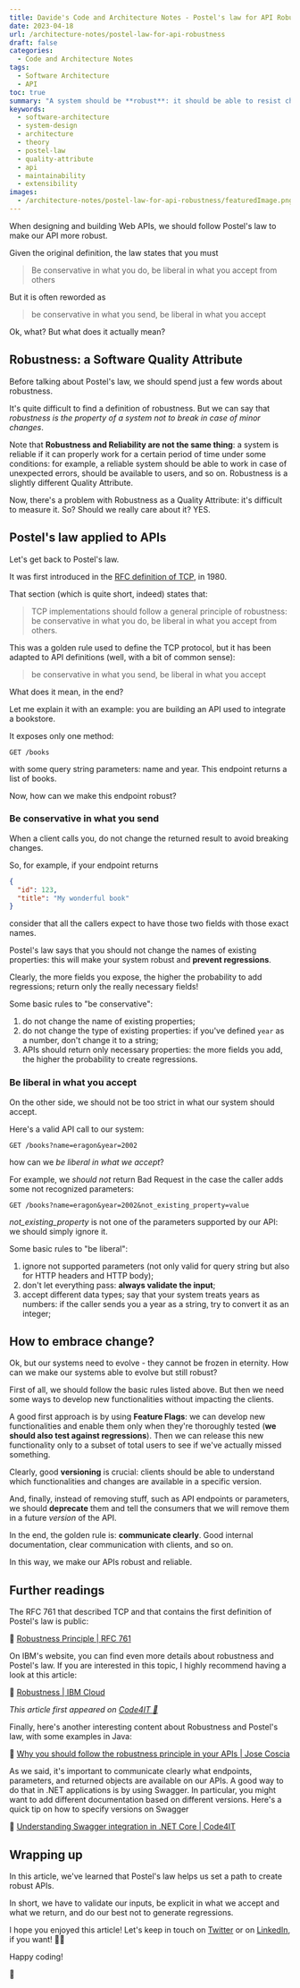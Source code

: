 ```yaml
---
title: Davide's Code and Architecture Notes - Postel's law for API Robustness
date: 2023-04-18
url: /architecture-notes/postel-law-for-api-robustness
draft: false
categories:
  - Code and Architecture Notes
tags:
  - Software Architecture
  - API
toc: true
summary: "A system should be **robust**: it should be able to resist change and, well, not generate regressions. Postel's law helps define a mindset to create robust APIs."
keywords:
  - software-architecture
  - system-design
  - architecture
  - theory
  - postel-law
  - quality-attribute
  - api
  - maintainability
  - extensibility
images:
  - /architecture-notes/postel-law-for-api-robustness/featuredImage.png
---
```


When designing and building Web APIs, we should follow Postel's law to make our API more robust.

Given the original definition, the law states that you must

> Be conservative in what you do, be liberal in what you accept from others

But it is often reworded as

> be conservative in what you send, be liberal in what you accept

Ok, what? But what does it actually mean?

## Robustness: a Software Quality Attribute

Before talking about Postel's law, we should spend just a few words about robustness.

It's quite difficult to find a definition of robustness. But we can say that _robustness is the property of a system not to break in case of minor changes_.

Note that **Robustness and Reliability are not the same thing**: a system is reliable if it can properly work for a certain period of time under some conditions: for example, a reliable system should be able to work in case of unexpected errors, should be available to users, and so on. Robustness is a slightly different Quality Attribute.

Now, there's a problem with Robustness as a Quality Attribute: it's difficult to measure it. So? Should we really care about it? YES.

## Postel's law applied to APIs

Let's get back to Postel's law.

It was first introduced in the [RFC definition of TCP](https://datatracker.ietf.org/doc/html/rfc761#section-2.10), in 1980.

That section (which is quite short, indeed) states that:

> TCP implementations should follow a general principle of robustness:
> be conservative in what you do, be liberal in what you accept from others.

This was a golden rule used to define the TCP protocol, but it has been adapted to API definitions (well, with a bit of common sense):

> be conservative in what you send, be liberal in what you accept

What does it mean, in the end?

Let me explain it with an example: you are building an API used to integrate a bookstore.

It exposes only one method:

```plaintext
GET /books
```

with some query string parameters: name and year. This endpoint returns a list of books.

Now, how can we make this endpoint robust?

### Be conservative in what you send

When a client calls you, do not change the returned result to avoid breaking changes.

So, for example, if your endpoint returns

```json
{
  "id": 123,
  "title": "My wonderful book"
}
```

consider that all the callers expect to have those two fields with those exact names.

Postel's law says that you should not change the names of existing properties: this will make your system robust and **prevent regressions**.

Clearly, the more fields you expose, the higher the probability to add regressions; return only the really necessary fields!

Some basic rules to "be conservative":

1. do not change the name of existing properties;
2. do not change the type of existing properties: if you've defined `year` as a number, don't change it to a string;
3. APIs should return only necessary properties: the more fields you add, the higher the probability to create regressions.

### Be liberal in what you accept

On the other side, we should not be too strict in what our system should accept.

Here's a valid API call to our system:

```plaintext
GET /books?name=eragon&year=2002
```

how can we _be liberal in what we accept_?

For example, we _should not_ return Bad Request in the case the caller adds some not recognized parameters:

```plaintext
GET /books?name=eragon&year=2002&not_existing_property=value
```

_not_existing_property_ is not one of the parameters supported by our API: we should simply ignore it.

Some basic rules to "be liberal":

1. ignore not supported parameters (not only valid for query string but also for HTTP headers and HTTP body);
2. don't let everything pass: **always validate the input**;
3. accept different data types; say that your system treats years as numbers: if the caller sends you a year as a string, try to convert it as an integer;

## How to embrace change?

Ok, but our systems need to evolve - they cannot be frozen in eternity. How can we make our systems able to evolve but still robust?

First of all, we should follow the basic rules listed above. But then we need some ways to develop new functionalities without impacting the clients.

A good first approach is by using **Feature Flags**: we can develop new functionalities and enable them only when they're thoroughly tested (**we should also test against regressions**). Then we can release this new functionality only to a subset of total users to see if we've actually missed something.

Clearly, good **versioning** is crucial: clients should be able to understand which functionalities and changes are available in a specific version.

And, finally, instead of removing stuff, such as API endpoints or parameters, we should **deprecate** them and tell the consumers that we will remove them in a future _version_ of the API.

In the end, the golden rule is: **communicate clearly**. Good internal documentation, clear communication with clients, and so on.

In this way, we make our APIs robust and reliable.

## Further readings

The RFC 761 that described TCP and that contains the first definition of Postel's law is public:

🔗 [Robustness Principle | RFC 761](https://datatracker.ietf.org/doc/html/rfc761#section-2.10)

On IBM's website, you can find even more details about robustness and Postel's law. If you are interested in this topic, I highly recommend having a look at this article:

🔗 [Robustness | IBM Cloud](https://cloud.ibm.com/docs/api-handbook?topic=api-handbook-robustness)

_This article first appeared on [Code4IT 🐧](https://www.code4it.dev/)_

Finally, here's another interesting content about Robustness and Postel's law, with some examples in Java:

🔗 [Why you should follow the robustness principle in your APIs | Jose Coscia](https://engineering.klarna.com/why-you-should-follow-the-robustness-principle-in-your-apis-b77bd9393e4b)

As we said, it's important to communicate clearly what endpoints, parameters, and returned objects are available on our APIs. A good way to do that in .NET applications is by using Swagger. In particular, you might want to add different documentation based on different versions. Here's a quick tip on how to specify versions on Swagger

🔗 [Understanding Swagger integration in .NET Core | Code4IT](https://www.code4it.dev/blog/swagger-integration/#include-swagger-in-the-project)

## Wrapping up

In this article, we've learned that Postel's law helps us set a path to create robust APIs.

In short, we have to validate our inputs, be explicit in what we accept and what we return, and do our best not to generate regressions.

I hope you enjoyed this article! Let's keep in touch on [Twitter](https://twitter.com/BelloneDavide) or on [LinkedIn](https://www.linkedin.com/in/BelloneDavide/), if you want! 🤜🤛

Happy coding!

🐧

